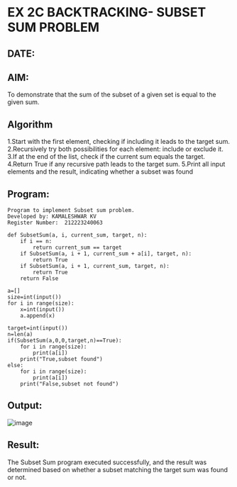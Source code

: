 # EX 2C BACKTRACKING- SUBSET SUM PROBLEM
## DATE:
## AIM:
To demonstrate that the sum of the subset of a given set is equal to the given sum.


## Algorithm
1.Start with the first element, checking if including it leads to the target sum.
2.Recursively try both possibilities for each element: include or exclude it.
3.If at the end of the list, check if the current sum equals the target.
4.Return True if any recursive path leads to the target sum.
5.Print all input elements and the result, indicating whether a subset was found
## Program:
~~~
Program to implement Subset sum problem.
Developed by: KAMALESHWAR KV
Register Number:  212223240063

def SubsetSum(a, i, current_sum, target, n):
    if i == n:
        return current_sum == target
    if SubsetSum(a, i + 1, current_sum + a[i], target, n):
        return True
    if SubsetSum(a, i + 1, current_sum, target, n):
        return True
    return False

a=[]
size=int(input())
for i in range(size):
    x=int(input())
    a.append(x)

target=int(input())
n=len(a)
if(SubsetSum(a,0,0,target,n)==True):
    for i in range(size):
        print(a[i])
    print("True,subset found")
else:
    for i in range(size):
        print(a[i])
    print("False,subset not found")

~~~

## Output:
![image](https://github.com/user-attachments/assets/63994e11-fdf2-4313-8c29-ef4b459af723)

## Result:
The Subset Sum program executed successfully, and the result was determined based on whether a subset matching the target sum was found or not.
